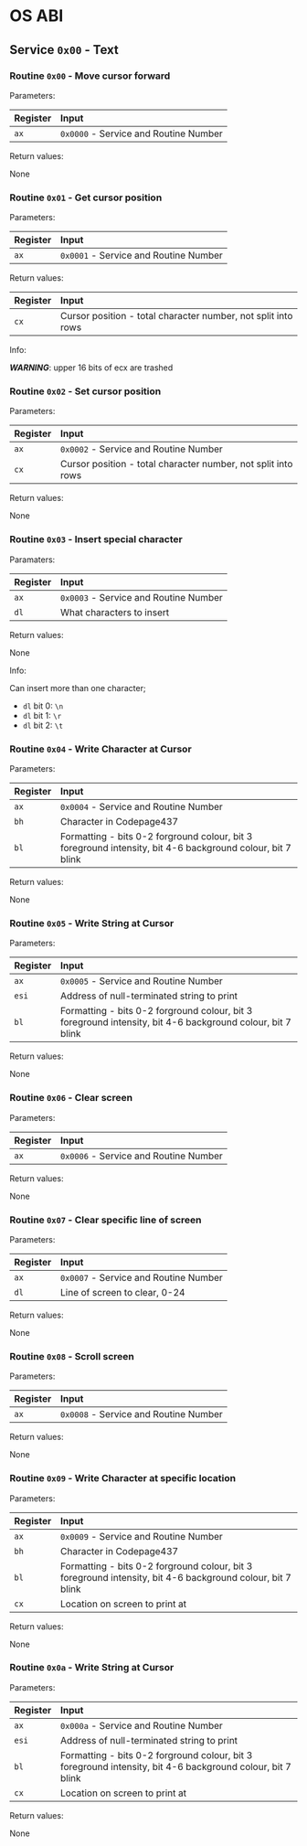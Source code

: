 # OS ABI

## Service `0x00` - Text

### Routine `0x00` - Move cursor forward
Parameters:

  | Register | Input |
  | :- | :- |
  | `ax` | `0x0000` - Service and Routine Number |

Return values:
  
  None

### Routine `0x01` - Get cursor position
Parameters:

  | Register | Input |
  | :- | :- |
  | `ax` | `0x0001` - Service and Routine Number |

Return values:
  
  | Register | Input |
  | :- | :- |
  | `cx` | Cursor position - total character number, not split into rows | 

Info:

  ***WARNING***: upper 16 bits of ecx are trashed

### Routine `0x02` - Set cursor position
Parameters:

  | Register | Input |
  | :- | :- |
  | `ax` | `0x0002` - Service and Routine Number |
  | `cx` | Cursor position - total character number, not split into rows | 

Return values:
  
  None

### Routine `0x03` - Insert special character
Paramaters:

  | Register | Input |
  | :- | :- |
  | `ax` | `0x0003` - Service and Routine Number |
  | `dl` | What characters to insert |

Return values:

  None

Info:
  
  Can insert more than one character;

-  `dl` bit 0: `\n`
-  `dl` bit 1: `\r`
-  `dl` bit 2: `\t`

### Routine `0x04` - Write Character at Cursor
Parameters:

  | Register | Input |
  | :- | :- |
  | `ax` | `0x0004` - Service and Routine Number |
  | `bh` | Character in Codepage437 |
  | `bl` | Formatting - bits 0-2 forground colour, bit 3 foreground intensity, bit 4-6 background colour, bit 7 blink | 

Return values:
  
  None

### Routine `0x05` - Write String at Cursor
Parameters:

  | Register | Input |
  | :- | :- |
  | `ax` | `0x0005` - Service and Routine Number |
  | `esi` | Address of null-terminated string to print |
  | `bl` | Formatting - bits 0-2 forground colour, bit 3 foreground intensity, bit 4-6 background colour, bit 7 blink | 

Return values:
  
  None

### Routine `0x06` - Clear screen
Parameters:

  | Register | Input |
  | :- | :- |
  | `ax` | `0x0006` - Service and Routine Number |

Return values:
  
  None

### Routine `0x07` - Clear specific line of screen
Parameters:

  | Register | Input |
  | :- | :- |
  | `ax` | `0x0007` - Service and Routine Number |
  | `dl` | Line of screen to clear, 0-24 |

Return values:
  
  None

### Routine `0x08` - Scroll screen
Parameters:

  | Register | Input |
  | :- | :- |
  | `ax` | `0x0008` - Service and Routine Number |

Return values:
  
  None

### Routine `0x09` - Write Character at specific location
Parameters:

  | Register | Input |
  | :- | :- |
  | `ax` | `0x0009` - Service and Routine Number |
  | `bh` | Character in Codepage437 |
  | `bl` | Formatting - bits 0-2 forground colour, bit 3 foreground intensity, bit 4-6 background colour, bit 7 blink | 
  | `cx` | Location on screen to print at |

Return values:
  
  None

### Routine `0x0a` - Write String at Cursor
Parameters:

  | Register | Input |
  | :- | :- |
  | `ax` | `0x000a` - Service and Routine Number |
  | `esi` | Address of null-terminated string to print |
  | `bl` | Formatting - bits 0-2 forground colour, bit 3 foreground intensity, bit 4-6 background colour, bit 7 blink | 
  | `cx` | Location on screen to print at |

Return values:
  
  None
